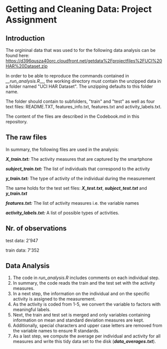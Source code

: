 # Getting and Cleaning Data: Project Assignment
## Introduction
The orgininal data that was used to for the following data analysis can be found here: https://d396qusza40orc.cloudfront.net/getdata%2Fprojectfiles%2FUCI%20HAR%20Dataset.zip

In order to be able to reproduce the commands contained in *__run_analysis.R*__, the working directory must contain the unzipped data in a folder named "UCI HAR Dataset". The unzipping defaults to this folder name.

The folder should contain to subfolders, "train" and "test" as well as four text files: README.TXT, features_info.txt, features.txt and activity_labels.txt.

The content of the files are described in the Codebook.md in this repository.

## The raw files
In summary, the following files are used in the analysis:

_**X_train.txt:**_ The activity measures that are captured by the smartphone

_**subject_train.txt:**_ The list of individuals that correspond to the activity

_**y_train.txt:**_ The type of activity of the individual during the measurement


The same holds for the test set files: _**X_test.txt**_, _**subject_test.txt**_ and _**y_train.txt**_


_**features.txt:**_ The list of activity measures i.e. the variable names

_**activity_labels.txt:**_ A list of possible types of activities.



## Nr. of observations

test data:  2'947

train data: 7'352 


## Data Analysis
1. The code in *run_analysis.R* includes comments on each individual step.
2. In summary, the code reads the train and the test set with the activity measures.
3. In a next step, the information on the individual and on the specific activity is assigned to the measurement.
4. As the activity is coded from 1-5, we convert the variable to factors with meaningful labels.
5. Next, the train and test set is merged and only variables containing information on mean and standard deviation measures are kept.
6. Additionally, special characters and upper case letters are removed from the variable names to ensure R standards.
7. As a last step, we compute the average per individual and activity for all measures and write this tidy data set to the disk (__*data_averages.txt*__).

